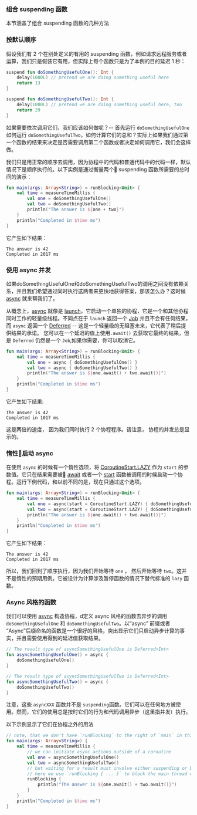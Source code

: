 ### 组合 suspending 函数

本节涵盖了组合 suspending 函数的几种方法

### 按默认顺序

假设我们有 2 个在别处定义的有用的 suspending 函数，例如请求远程服务或者运算，我们只是假装它有用，但实际上每个函数只是为了本例的目的延迟 1 秒：

```kotlin
suspend fun doSomethingUsefulOne(): Int {
    delay(1000L) // pretend we are doing something useful here
    return 13
}

suspend fun doSomethingUsefulTwo(): Int {
    delay(1000L) // pretend we are doing something useful here, too
    return 29
}
```

如果需要依次调用它们，我们应该如何做呢？-- 首先运行 `doSomethingUsefulOne`  如何运行 `doSomethingUsefulTwo`，如何计算它们的总和？实际上如果我们通过第一个函数的结果来决定是否需要调用第二个函数或者决定如何调用它，我们会这样做。

我们只是用正常的顺序去调用，因为协程中的代码和普通代码中的代码一样，默认情况下是顺序执行的。以下实例是通过衡量两个 suspending 函数所需要的总时间的演示：

```kotlin
fun main(args: Array<String>) = runBlocking<Unit> {
    val time = measureTimeMillis {
        val one = doSomethingUsefulOne()
        val two = doSomethingUsefulTwo()
        println("The answer is ${one + two}")
    }
    println("Completed in $time ms")
}
```

它产生如下结果：
```
The answer is 42
Completed in 2017 ms
```

### 使用 async 并发

如果doSomethingUsefulOne和doSomethingUsefulTwo的调用之间没有依赖关系，并且我们希望通过同时执行这两者来更快地获得答案，那该怎么办？这时候 [async](https://kotlin.github.io/kotlinx.coroutines/kotlinx-coroutines-core/kotlinx.coroutines.experimental/async.html) 就来帮我们了。

从概念上，[async](https://kotlin.github.io/kotlinx.coroutines/kotlinx-coroutines-core/kotlinx.coroutines.experimental/async.html) 就像是 [launch](https://kotlin.github.io/kotlinx.coroutines/kotlinx-coroutines-core/kotlinx.coroutines.experimental/launch.html)，它启动一个单独的协程，它是一个和其他协程同时工作的轻量级线程。不同点在于 `launch` 返回一个 [Job](https://kotlin.github.io/kotlinx.coroutines/kotlinx-coroutines-core/kotlinx.coroutines.experimental/-job/index.html) 并且不会有任何结果， 而 `async` 返回一个 [Deferred](https://kotlin.github.io/kotlinx.coroutines/kotlinx-coroutines-core/kotlinx.coroutines.experimental/-deferred/index.html) -- 这是一个轻量级的无阻塞未来，它代表了稍后提供结果的承诺。 您可以在一个延迟的值上使用`.await()` 去获取它最终的结果，但是 `Deferred` 仍然是一个 `Job`,如果你需要，你可以取消它。

```kotlin
fun main(args: Array<String>) = runBlocking<Unit> {
    val time = measureTimeMillis {
        val one = async { doSomethingUsefulOne() }
        val two = async { doSomethingUsefulTwo() }
        println("The answer is ${one.await() + two.await()}")
    }
    println("Completed in $time ms")
}
```

它产生如下结果:

```
The answer is 42
Completed in 1017 ms
```

这是两倍的速度， 因为我们同时执行 2 个协程程序。请注意， 协程的并发总是显示的。

### 惰性启动 async
在使用 `async` 的时候有一个惰性选项，将 [CoroutineStart.LAZY](https://kotlin.github.io/kotlinx.coroutines/kotlinx-coroutines-core/kotlinx.coroutines.experimental/-coroutine-start/-l-a-z-y.html) 作为 `start` 的参数值。它只在结果需要被 [await](https://kotlin.github.io/kotlinx.coroutines/kotlinx-coroutines-core/kotlinx.coroutines.experimental/-deferred/await.html) 或者一个 [start](https://kotlin.github.io/kotlinx.coroutines/kotlinx-coroutines-core/kotlinx.coroutines.experimental/-job/start.html) 函数被调用的时候启动一个协程。运行下例代码，和以前不同的是，现在只通过这个选项。

```kotlin
fun main(args: Array<String>) = runBlocking<Unit> {
    val time = measureTimeMillis {
        val one = async(start = CoroutineStart.LAZY) { doSomethingUsefulOne() }
        val two = async(start = CoroutineStart.LAZY) { doSomethingUsefulTwo() }
        println("The answer is ${one.await() + two.await()}")
    }
    println("Completed in $time ms")
}
```

它产生如下结果：
```
The answer is 42
Completed in 2017 ms
```


所以，我们回到了顺序执行，因为我们开始等待 `one` ， 然后开始等待 `two`。这并不是惰性的预期用例。它被设计为计算涉及暂停函数的情况下替代标准的 `lazy` 函数。

### Async 风格的函数

我们可以使用 [async](https://kotlin.github.io/kotlinx.coroutines/kotlinx-coroutines-core/kotlinx.coroutines.experimental/async.html) 构造协程，d定义 async 风格的函数去异步的调用 `doSomethingUsefulOne` 和 `doSomethingUsefulTwo`。以“async” 前缀或者 “Async”后缀命名的函数是一个很好的风格，突出显示它们只启动异步计算的事实，并且需要使用得到的延迟值获取结果。

```kotlin
// The result type of asyncSomethingUsefulOne is Deferred<Int>
fun asyncSomethingUsefulOne() = async {
    doSomethingUsefulOne()
}

// The result type of asyncSomethingUsefulTwo is Deferred<Int>
fun asyncSomethingUsefulTwo() = async {
    doSomethingUsefulTwo()
}
```

注意，这些 `asyncXXX` 函数并不是 `suspending`函数。它们可以在任何地方被使用。然而，它们的使用总是按时它们的行为和代码调用异步（这里指并发）执行。

以下示例显示了它们在协程之外的用法

```kotlin
// note, that we don't have `runBlocking` to the right of `main` in this example
fun main(args: Array<String>) {
    val time = measureTimeMillis {
        // we can initiate async actions outside of a coroutine
        val one = asyncSomethingUsefulOne()
        val two = asyncSomethingUsefulTwo()
        // but waiting for a result must involve either suspending or blocking.
        // here we use `runBlocking { ... }` to block the main thread while waiting for the result
        runBlocking {
            println("The answer is ${one.await() + two.await()}")
        }
    }
    println("Completed in $time ms")
}
```